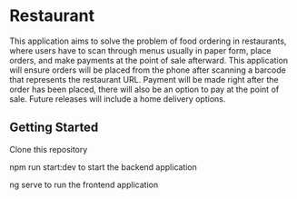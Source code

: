 # Restaurant
This application aims to solve the problem of food ordering in restaurants, where users have to scan through menus usually in paper form, place orders, and make payments at the point of sale afterward. This application will ensure orders will be placed from the phone after scanning a barcode that represents the restaurant URL. Payment will be made right after the order has been placed, there will also be an option to pay at the point of sale. Future releases will include a home delivery options.

## Getting Started
Clone this repository

npm run start:dev to start the backend application

ng serve to run the frontend application
